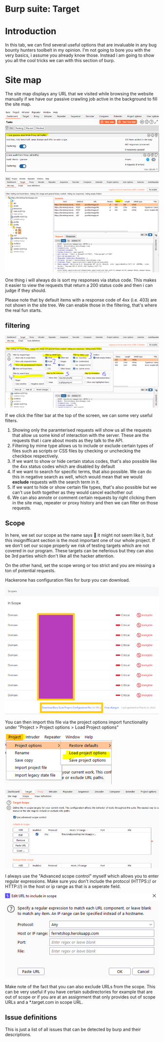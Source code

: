 # Burp suite: Target

# Introduction

In this tab, we can find several useful options that are invaluable in any bug bounty hunters toolbelt in my opinion. I'm not going to bore you with the very basics, i assume you already know those. Instead i am going to show you all the cool tricks we can with this section of burp.

# Site map

The site map displays any URL that we visited while browsing the website manually if we have our passive crawling job active in the background to fill the site map.

![Burp%20suite%20Target%2098ed0cf5917e4f689a4839a678338288/Untitled.png](Burp%20suite%20Target%2098ed0cf5917e4f689a4839a678338288/Untitled.png)

![Burp%20suite%20Target%2098ed0cf5917e4f689a4839a678338288/Untitled%201.png](Burp%20suite%20Target%2098ed0cf5917e4f689a4839a678338288/Untitled%201.png)

One thing i will always do is sort my responses via status code. This makes it easier to view the requests that return a 200 status code and then i can judge if they should.

Please note that by default items with a response code of 4xx (i.e. 403) are not shown in the site tree. We can enable those in the filtering, that's where the real fun starts.

## filtering

![Burp%20suite%20Target%2098ed0cf5917e4f689a4839a678338288/Untitled%202.png](Burp%20suite%20Target%2098ed0cf5917e4f689a4839a678338288/Untitled%202.png)

If we click the filter bar at the top of the screen, we can some very useful filters.

1. Showing only the paramterised requests will show us all the requests that allow us some kind of interaction with the server. These are the requests that i care about mosts as they talk to the API.
2. Filtering by mime type allows us to include or exclude certain types of files such as scripts or CSS files by checking or unchecking the checkbox respectively.
3. If we want to show or hide certain status codes, that's also possible like the 4xx status codes which are disabled by default
4. If we want to search for specific terms, that also possible. We can do this in negative search as well, which would mean that we would **exclude** requests with the search term in it.
5. If we want to hide or show certain file types, that's also possible but we can't use both together as they would cancel eachother out
6. We can also annote or comment certain requests by right clicking them in the site map, repeater or proxy history and then we can filter on those requests.

## Scope

In here, we set our scope as the name says 🙂 it might not seem like it, but this insignifficant section is the most important one of our whole project. If we don't set our scope properly we risk of testing targets which are not covered in our program. These targets can be neferious but they can also be 3rd parties which don't like all the hacker attention. 

On the other hand, set the scope wrong or too strict and you are missing a ton of potential requests. 

Hackerone has configuration files for burp you can download.

![../../Practical%20Demonstration%20-%20Main%20Web%20Application%20hac%20731d6dead50b4df9bb12ce143d21bc9a/h1.png](../../Practical%20Demonstration%20-%20Main%20Web%20Application%20hac%20731d6dead50b4df9bb12ce143d21bc9a/h1.png)

You can then import this file via the project options import functionality under "Project > Project options > Load Project options"

![../../Practical%20Demonstration%20-%20Main%20Web%20Application%20hac%20731d6dead50b4df9bb12ce143d21bc9a/Untitled%204.png](../../Practical%20Demonstration%20-%20Main%20Web%20Application%20hac%20731d6dead50b4df9bb12ce143d21bc9a/Untitled%204.png)

![../../Practical%20Demonstration%20-%20Main%20Web%20Application%20hac%20731d6dead50b4df9bb12ce143d21bc9a/Untitled%205.png](../../Practical%20Demonstration%20-%20Main%20Web%20Application%20hac%20731d6dead50b4df9bb12ce143d21bc9a/Untitled%205.png)

I always use the "Advanced scope control" myself which allows you to enter regular expressions. Make sure you don't include the protocol (HTTPS:// or HTTP://) in the host or ip range as that is a seperate field.

![Burp%20suite%20Target%2098ed0cf5917e4f689a4839a678338288/Untitled%203.png](Burp%20suite%20Target%2098ed0cf5917e4f689a4839a678338288/Untitled%203.png)

Make note of the fact that you can also exclude URLs from the scope. This can be very useful if you have certain subdirectories for example that are out of scope or if you are at an assignment that only provides out of scope URLs and a *.target.com in scope URL.

## Issue definitions

This is just a list of all issues that can be detected by burp and their descriptions.